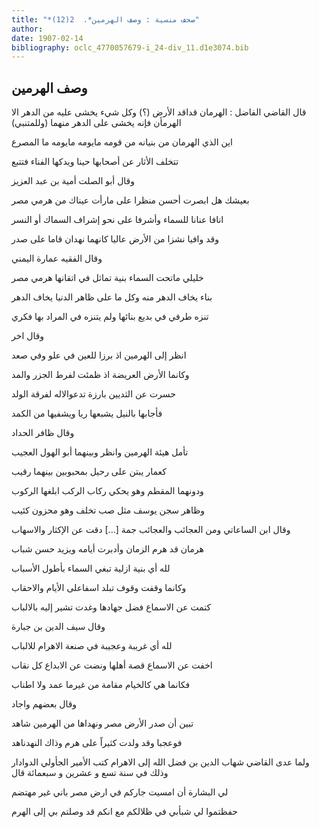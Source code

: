 ```yaml
---
title: "*صحف منسية : وصف الهرمين*.  2(12)"
author: 
date: 1907-02-14
bibliography: oclc_4770057679-i_24-div_11.d1e3074.bib
---
```




##  وصف الهرمين 


 قال  القاضي الفاضل  : الهرمان قداقد الأرض (؟) وكل شيء يخشى عليه من الدهر الا الهرمأن فإنه يخشى على الدهر منهما (وللمتنبي) 

 اين الذي الهرمان من بنيانه   من قومه مايومه مايومه ما المصرع  

 تتخلف الأثار عن أصحابها   حينا ويدكها الفناء فتتبع  

 وقال أبو الصلت أمية بن عبد العزيز 

 بعيشك هل ابصرت أحسن منظرا   على مارأت عيناك من هرمي مصر  

 انافا عنانا للسماء وأشرفا   على نحو إشراف السماك أو النسر  

 وقد وافيا نشزا من الأرض عاليا   كانهما نهدان قاما على صدر  

 وقال الفقيه عمارة اليمني 

 خليلي ماتحت السماء بنية   تماثل في اتقانها هرمي مصر  

 بناء يخاف الدهر منه وكل ما   على ظاهر الدنيا يخاف الدهر  

 تنزه طرفي في بديع بنائها   ولم يتنزه في المراد بها فكري  

 وقال اخر 

 انظر إلى الهرمين اذ برزا   للعين في علو وفي صعد  

 وكانما الأرض العريضة اذ   ظمئت لفرط الجزر والمد  

 حسرت عن الثديين بارزة   تدعوالاله لفرقة الولد  

 فأجابها بالنيل يشبعها   ريا ويشفيها من الكمد  

 وقال  ظافر  الحداد 

 تأمل هيئة الهرمين وانظر   وبينهما أبو الهول العجيب  

 كعمار يبتن على رحيل   بمحبوبين بينهما رقيب  

 ودونهما المقطم وهو يحكي   ركاب الركب ابلغها الركوب  

 وظاهر سجن يوسف مثل صب   تخلف وهو محزون كئيب  

 وقال ابن الساعاتي   ومن العجائب والعجائب جمة  [...]  دقت عن الإكثار والاسهاب 

 هرمان قد هرم الزمان وأدبرت   أيامه ويزيد حسن شباب  

 لله أي بنية ازلية   تبغي السماء بأطول الأسباب  

 وكانما وقفت وقوف تبلد   اسفاعلى الأيام والاحقاب  

 كتمت عن الاسماع فضل جهادها   وغدت تشير إليه بالالباب  

 وقال سيف الدين بن جبارة 

 لله أي غريبة وعجيبة   في صنعة الاهرام للالباب  

 اخفت عن الاسماع قصة أهلها   ونضت عن الابداع كل نقاب  

 فكانما هي كالخيام مقامة   من غيرما عمد ولا اطناب  

 وقال بعضهم واجاد 

 تبين أن صدر الأرض مصر   ونهداها من الهرمين شاهد  

 فوعجبا وقد ولدت كثيراً   على هرم وذاك النهدناهد  

 ولما عدى القاضي شهاب الدين بن فضل الله إلى الاهرام كتب الأمير الجأولي الدوادار وذلك في سنة  تسع  و  عشرين  و  سبعمائة  قال 

 لي البشارة أن امسيت جاركم   في ارض مصر باني غير مهتضم  

 حفظتموا لي شبأبي في ظلالكم   مع انكم قد وصلتم بي إلى الهرم  
